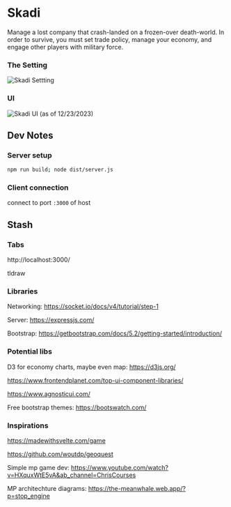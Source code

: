 # Skadi
Manage a lost company that crash-landed on a frozen-over death-world. In order to survive, you must set trade policy, manage your economy, and engage other players with military force.

### The Setting
![Skadi Settting](images/skadi-aigen.png)

### UI
![Skadi UI (as of 12/23/2023)](images/skadi-2023-12-23.png)


## Dev Notes
### Server setup
```bash
npm run build; node dist/server.js
```

### Client connection
connect to port `:3000` of host

## Stash
### Tabs
http://localhost:3000/

tldraw

### Libraries
Networking: https://socket.io/docs/v4/tutorial/step-1

Server: https://expressjs.com/

Bootstrap: https://getbootstrap.com/docs/5.2/getting-started/introduction/

### Potential libs
D3 for economy charts, maybe even map: https://d3js.org/
<!-- https://svelte.dev/repl/ff3bf3c7ca454d53913c0c33af0c1250?version=3.59.1 -->
<!-- https://docs.pmnd.rs/react-three-fiber/tutorials/basic-animations -->

https://www.frontendplanet.com/top-ui-component-libraries/

https://www.agnosticui.com/

Free bootstrap themes: https://bootswatch.com/
<!-- https://bootswatch.com/quartz/ -->

### Inspirations
https://madewithsvelte.com/game

https://github.com/woutdp/geoquest

Simple mp game dev: https://www.youtube.com/watch?v=HXquxWtE5vA&ab_channel=ChrisCourses

MP architechture diagrams: https://the-meanwhale.web.app/?p=stop_engine

